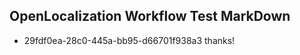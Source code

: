 ## OpenLocalization Workflow Test MarkDown
* 29fdf0ea-28c0-445a-bb95-d66701f938a3 thanks!

<!--HONumber=Aug16_HO4-->


